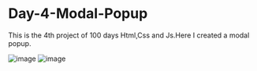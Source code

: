 # Day-4-Modal-Popup
This is the 4th project of 100 days Html,Css and Js.Here I created a modal popup.


![image](https://github.com/yogeswar18/Day-4-Modal-Popup/assets/106246472/9a5d482b-f8d9-4830-8629-94fe9bd737d0)
![image](https://github.com/yogeswar18/Day-4-Modal-Popup/assets/106246472/17515cc3-396e-4504-aa93-59cb30c6a380)


